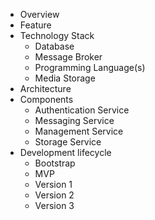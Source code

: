 * Overview
* Feature
* Technology Stack
  * Database
  * Message Broker
  * Programming Language(s)
  * Media Storage
* Architecture
* Components
  * Authentication Service
  * Messaging Service
  * Management Service
  * Storage Service
* Development lifecycle
  * Bootstrap
  * MVP
  * Version 1
  * Version 2
  * Version 3
